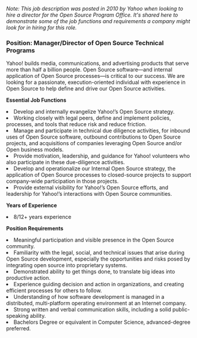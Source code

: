 <i>Note: This job description was posted in 2010 by Yahoo when looking to hire a director for the Open Source Program Office. It's shared here to demonstrate some of the job functions and requirements a company might look for in hiring for this role.</i>

<h3>Position: Manager/Director of Open Source Technical Programs</h3>

Yahoo! builds media, communications, and advertising products that serve more than half a billion people.  Open Source software—and internal application of Open Source processes—is critical to our success.   We are looking for a passionate, execution-oriented individual with experience in Open Source to help define and drive our Open Source activities.
<p><p>
<b>Essential Job Functions</b>
<li>Develop and internally evangelize Yahoo!’s Open Source strategy.
<li>Working closely with legal peers, define and implement policies, processes, and tools that reduce risk and reduce friction.
<li>Manage and participate in technical due diligence activities, for inbound uses of Open Source software, outbound contributions to Open Source projects, and acquisitions of companies leveraging Open Source and/or Open business models.
<li>Provide motivation, leadership, and guidance for Yahoo! volunteers who also participate in these due-diligence activities.
<li>Develop and operationalize our Internal Open Source strategy, the application of Open Source processes to closed-source projects to support company-wide participation in those projects.
<li>Provide external visibility for Yahoo!’s Open Source efforts, and leadership for Yahoo!’s interactions with Open Source communities.
<p><p>
<b>Years of Experience</b><p>
<li>8/12+ years experience
<p><p>
<b>Position Requirements</b><p>
<li>Meaningful participation and visible presence in the Open Source community.
<li>Familiarity with the legal, social, and technical issues that arise during Open Source development, especially the opportunities and risks posed by integrating open source into proprietary systems.
<li>Demonstrated ability to get things done, to translate big ideas into productive action.
<li>Experience guiding decision and action in organizations, and creating efficient processes for others to follow.
<li>Understanding of how software development is managed in a distributed, multi-platform operating environment at an Internet company.
<li>Strong written and verbal communication skills, including a solid public-speaking ability.
<li>Bachelors Degree or equivalent in Computer Science, advanced-degree preferred.
